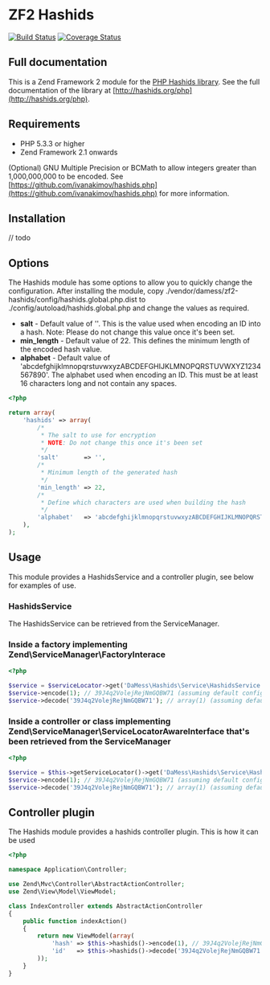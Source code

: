 # ZF2 Hashids

[![Build Status](https://travis-ci.org/dannym87/zf2-hashids.svg?branch=master)](https://travis-ci.org/dannym87/zf2-hashids)
[![Coverage Status](https://coveralls.io/repos/dannym87/zf2-hashids/badge.svg?branch=master&service=github)](https://coveralls.io/github/dannym87/zf2-hashids?branch=master)

## Full documentation

This is a Zend Framework 2 module for the [PHP Hashids library](https://github.com/ivanakimov/hashids.php). See the full documentation of the library at [http://hashids.org/php](http://hashids.org/php).

## Requirements

- PHP 5.3.3 or higher
- Zend Framework 2.1 onwards

(Optional) GNU Multiple Precision or BCMath to allow integers greater than 1,000,000,000 to be encoded. See [https://github.com/ivanakimov/hashids.php](https://github.com/ivanakimov/hashids.php) for more information.

## Installation

// todo

## Options

The Hashids module has some options to allow you to quickly change the configuration. After installing the module, copy ./vendor/damess/zf2-hashids/config/hashids.global.php.dist to ./config/autoload/hashids.global.php and change the values as required.

- **salt** - Default value of ''. This is the value used when encoding an ID into a hash. Note: Please do not change this value once it's been set.
- **min_length** - Default value of 22. This defines the minimum length of the encoded hash value.
- **alphabet** - Default value of 'abcdefghijklmnopqrstuvwxyzABCDEFGHIJKLMNOPQRSTUVWXYZ1234567890'. The alphabet used when encoding an ID. This must be at least 16 characters long and not contain any spaces.

```php
<?php

return array(
    'hashids' => array(
        /*
         * The salt to use for encryption
         * NOTE: Do not change this once it's been set
         */
        'salt'       => '',
        /*
         * Minimum length of the generated hash
         */
        'min_length' => 22,
        /*
         * Define which characters are used when building the hash
         */
        'alphabet'   => 'abcdefghijklmnopqrstuvwxyzABCDEFGHIJKLMNOPQRSTUVWXYZ1234567890',
    ),
);
```

## Usage

This module provides a HashidsService and a controller plugin, see below for examples of use.

### HashidsService

The HashidsService can be retrieved from the ServiceManager.

### Inside a factory implementing Zend\ServiceManager\FactoryInterace

```php
<?php

$service = $serviceLocator->get('DaMess\Hashids\Service\HashidsService');
$service->encode(1); // 39J4q2VolejRejNmGQBW71 (assuming default config values)
$service->decode('39J4q2VolejRejNmGQBW71'); // array(1) (assuming default config values)
```

### Inside a controller or class implementing Zend\ServiceManager\ServiceLocatorAwareInterface that's been retrieved from the ServiceManager

```php
<?php

$service = $this->getServiceLocator()->get('DaMess\Hashids\Service\HashidsService');
$service->encode(1); // 39J4q2VolejRejNmGQBW71 (assuming default config values)
$service->decode('39J4q2VolejRejNmGQBW71'); // array(1) (assuming default config values)
```

## Controller plugin

The Hashids module provides a hashids controller plugin. This is how it can be used

```php
<?php

namespace Application\Controller;

use Zend\Mvc\Controller\AbstractActionController;
use Zend\View\Model\ViewModel;

class IndexController extends AbstractActionController
{
    public function indexAction()
    {
        return new ViewModel(array(
            'hash' => $this->hashids()->encode(1), // 39J4q2VolejRejNmGQBW71
            'id'   => $this->hashids()->decode('39J4q2VolejRejNmGQBW71'), // array(1)
        ));
    }
}
```